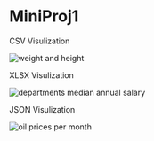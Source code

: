 # MiniProj1
CSV Visulization

![weight and height](https://github.com/CPHRasmusOlsson/MiniProj1/assets/71049376/bef73d77-b01f-4be0-aaa6-01226d1eb6b8)

XLSX Visulization

![departments median annual salary](https://github.com/CPHRasmusOlsson/MiniProj1/assets/71049376/56a12ea0-11ac-413b-bfb2-2a664c647412)

JSON Visulization

![oil prices per month](https://github.com/CPHRasmusOlsson/MiniProj1/assets/71049376/6976e773-edf8-4af8-913e-2effaa098f8c)
